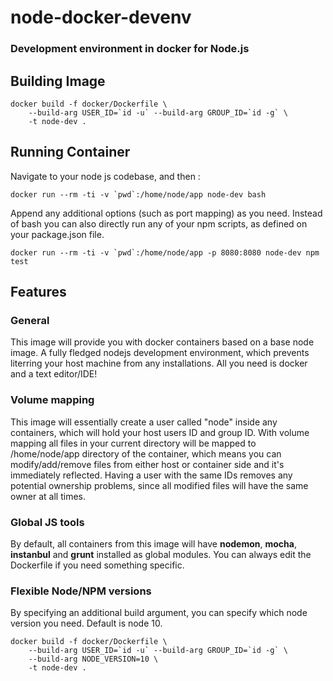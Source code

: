 # node-docker-devenv
### Development environment in docker for Node.js

## Building Image
```
docker build -f docker/Dockerfile \
    --build-arg USER_ID=`id -u` --build-arg GROUP_ID=`id -g` \
    -t node-dev .
```

## Running Container

Navigate to your node js codebase, and then :

```
docker run --rm -ti -v `pwd`:/home/node/app node-dev bash
```

Append any additional options (such as port mapping) as you need.
Instead of bash you can also directly run any of your npm scripts,
as defined on your package.json file.

```
docker run --rm -ti -v `pwd`:/home/node/app -p 8080:8080 node-dev npm test
```

## Features

### General
This image will provide you with docker containers based on a base node image.
A fully fledged nodejs development environment, which prevents literring your host machine from any installations. All you need is docker and a text editor/IDE!

### Volume mapping
This image will essentially create a user called "node" inside any containers, which will
hold your host users ID and group ID. With volume mapping all files in your current directory will be mapped to /home/node/app directory of the container, which means you can modify/add/remove files from either host or container side and it's immediately reflected. Having a user with the same IDs removes any potential ownership problems, since all modified files will have the same owner at all times.

### Global JS tools
By default, all containers from this image will have **nodemon**, **mocha**, **instanbul** and **grunt** installed as global modules. You can always edit the Dockerfile if you need something specific. 

### Flexible Node/NPM versions
By specifying an additional build argument, you can specify which node version you need.
Default is node 10.

```
docker build -f docker/Dockerfile \
    --build-arg USER_ID=`id -u` --build-arg GROUP_ID=`id -g` \
    --build-arg NODE_VERSION=10 \
    -t node-dev .
```

